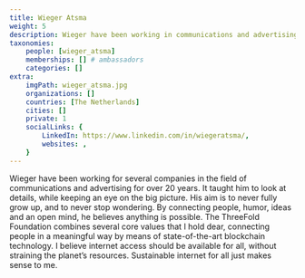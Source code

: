 ```yaml
---
title: Wieger Atsma
weight: 5
description: Wieger have been working in communications and advertising for over 20 years.
taxonomies:
    people: [wieger_atsma]
    memberships: [] # ambassadors
    categories: []
extra:
    imgPath: wieger_atsma.jpg
    organizations: []
    countries: [The Netherlands]
    cities: []
    private: 1
    socialLinks: {
        LinkedIn: https://www.linkedin.com/in/wiegeratsma/,
        websites: ,
    }
---
```


Wieger have been working for several companies in the field of communications and advertising for over 20 years. It taught him to look at details, while keeping an eye on the big picture. His aim is to never fully grow up, and to never stop wondering. By connecting people, humor, ideas and an open mind, he believes anything is possible. The ThreeFold Foundation combines several core values that I hold dear, connecting people in a meaningful way by means of state-of-the-art blockchain technology. I believe internet access should be available for all, without straining the planet’s resources. Sustainable internet for all just makes sense to me.
